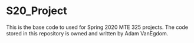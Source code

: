 # S20_Project

This is the base code to used for Spring 2020 MTE 325 projects. The code stored in this repository is owned and written by Adam VanEgdom.
